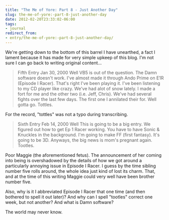 ```yaml
---
title: "The Me of Yore: Part 8 - Just Another Day"
slug: the-me-of-yore:-part-8-just-another-day
date: 2012-02-20T23:33:02-06:00
tags:
- journal
redirect_from:
- entry/the-me-of-yore:-part-8-just-another-day/
---
```

We're getting down to the bottom of this barrel I have unearthed, a fact I lament because it has made for very simple upkeep of this blog. I'm not sure I can go back to writing original content...

> Fifth Entry
> Jan 30, 2000
> Well VB5 is out of the question. The Damn software doesn't work. I've almost made it through Ando Prime on E1R (Episode I Racer). That's right I've been playing it. I've been listening to my CD player like crazy. We've had alot of snow lately. I made a fort for me and the other two (i.e. Jeff, Chris). We've had several fights over the last few days. The first one I annilated their for. Well gotta go. Tottles.

For the record, "tottles" was not a typo during transcribing.

> Sixth Entry
> Feb 14, 2000
> Well This is going to be a big entry. We figured out how to get Ep 1 Racer working. You have to have Sonic & Knuckles in the background. I'm going to make FF (first fantasy). It's going to be 3D. Anyways, the big news is mom's pregnant again. Tootles.

Poor Maggie (the aforementioned fetus). The announcement of her coming into being is overshadowed by the details of how we got around a particularly annoying issue in Episode I Racer. I guess by the time sibling number five rolls around, the whole idea just kind of lost its charm. That, and at the time of this writing Maggie could very well have been brother number five.

Also, why is it I abbreviated Episode I Racer that one time (and then bothered to spell it out later)? And why can I spell "tootles" correct one week, but not another? And what is Damn software?

The world may never know.
